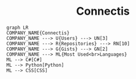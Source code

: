 <h1 align="center">Connectis</h1>

```mermaid
graph LR
COMPANY_NAME{Connectis}
COMPANY_NAME ---> U{Users} ---> UN[3]
COMPANY_NAME ---> R{Repositories} ---> RN[10]
COMPANY_NAME ---> G{Gists} ---> GN[2]
COMPANY_NAME ---> ML{Most Used<br>Languages}
ML --> C#[C#]
ML --> Python[Python]
ML --> CSS[CSS]
```
